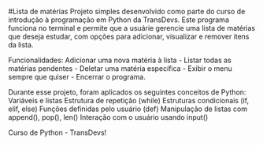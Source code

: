 #Lista de matérias
Projeto simples desenvolvido como parte do curso de introdução à programação em Python da TransDevs.
Este programa funciona no terminal e permite que a usuárie gerencie uma lista de matérias que deseja estudar, com opções para adicionar, visualizar e remover itens da lista.

Funcionalidades: Adicionar uma nova matéria à lista - Listar todas as matérias pendentes -  Deletar uma matéria específica - Exibir o menu sempre que quiser -  Encerrar o programa. 

Durante esse projeto, foram aplicados os seguintes conceitos de Python:
Variáveis e listas
Estrutura de repetição (while)
Estruturas condicionais (if, elif, else)
Funções definidas pelo usuário (def)
Manipulação de listas com append(), pop(), len()
Interação com o usuário usando input()

Curso de Python - TransDevs!

